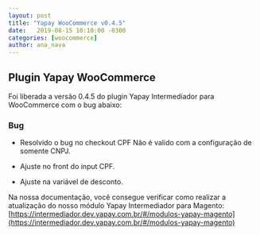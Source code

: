 ```yaml
---
layout: post
title: "Yapay WooCommerce v0.4.5"
date:   2019-08-15 10:10:00 -0300
categories: [woocommerce]
author: ana_nava
---
```


## Plugin Yapay WooCommerce 

Foi liberada a versão 0.4.5 do plugin Yapay Intermediador para WooCommerce com o bug abaixo:

<!-- more -->


### **Bug**

* Resolvido o bug no checkout CPF Não é valido com a configuração de somente CNPJ.

* Ajuste no front do input CPF.

* Ajuste na variável de desconto.
 




Na nossa documentação, você consegue verificar como realizar a atualização do nosso módulo Yapay Intermediador para Magento: [https://intermediador.dev.yapay.com.br/#/modulos-yapay-magento](https://intermediador.dev.yapay.com.br/#/modulos-yapay-magento)


